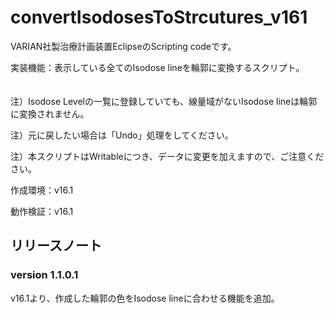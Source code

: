 # convertIsodosesToStrcutures_v161

VARIAN社製治療計画装置EclipseのScripting codeです。

実装機能：表示している全てのIsodose lineを輪郭に変換するスクリプト。
　　　　　

注）Isodose Levelの一覧に登録していても、線量域がないIsodose lineは輪郭に変換されません。
     
注）元に戻したい場合は「Undo」処理をしてください。

注）本スクリプトはWritableにつき、データに変更を加えますので、ご注意ください。
     
作成環境：v16.1

動作検証：v16.1

## リリースノート

### version 1.1.0.1
v16.1より、作成した輪郭の色をIsodose lineに合わせる機能を追加。
